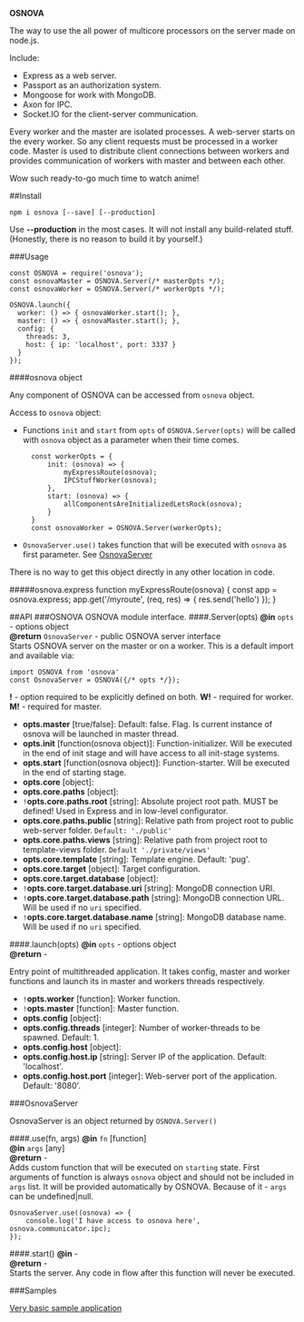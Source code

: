 **OSNOVA**

The way to use the all power of multicore processors on the server made on node.js.

Include:
- Express as a web server.
- Passport as an authorization system.
- Mongoose for work with MongoDB.
- Axon for IPC.
- Socket.IO for the client-server communication.

Every worker and the master are isolated processes. A web-server starts on the every worker. So any client requests must be processed in a worker code.
Master is used to distribute client connections between workers and provides communication of workers with master and between each other. 

Wow such ready-to-go much time to watch anime!

##Install

    npm i osnova [--save] [--production]

 Use **--production** in the most cases. It will not install any build-related stuff. (Honestly, there is no reason to build it by yourself.)

###Usage
    
    const OSNOVA = require('osnova');
    const osnovaMaster = OSNOVA.Server(/* masterOpts */);
    const osnovaWorker = OSNOVA.Server(/* workerOpts */);
    
    OSNOVA.launch({
      worker: () => { osnovaWorker.start(); },
      master: () => { osnovaMaster.start(); },
      config: {
        threads: 3,
        host: { ip: 'localhost', port: 3337 }
      }
    });
    
####osnova object

Any component of OSNOVA can be accessed from `osnova` object.

Access to `osnova` object:

- Functions `init` and `start` from `opts` of `OSNOVA.Server(opts)` 
will be called with `osnova` object as a parameter when their time comes.
    
        const workerOpts = {
            init: (osnova) => {
                myExpressRoute(osnova);
                IPCStuffWorker(osnova);
            },
            start: (osnova) => {
                allComponentsAreInitializedLetsRock(osnova);
            }
        }
        const osnovaWorker = OSNOVA.Server(workerOpts);
    
- `OsnovaServer.use()` takes function that will be executed with `osnova` as first parameter. See [OsnovaServer](#osnovaserver)

There is no way to get this object directly in any other location in code.

   
#####osnova.express
    function myExpressRoute(osnova) {
        const app = osnova.express;
        app.get('/myroute', (req, res) => { res.send('hello') });
    }

##API 
###OSNOVA
OSNOVA module interface.
####.Server(opts)
**@in** `opts` - options object  
**@return** `OsnovaServer` - public OSNOVA server interface  
Starts OSNOVA server on the master or on a worker.
This is a default import and available via:

    import OSNOVA from 'osnova'
    const OsnovaServer = OSNOVA({/* opts */});
    
**!** - option required to be explicitly defined on both.  **W!** - required for worker.  **M!** - required for master.  

- **opts.master** [true/false]: 
Default: false. Flag. Is current instance of osnova will be launched in master thread.
- **opts.init** [function(osnova object)]: 
Function-initializer. Will be executed in the end of init stage and will have access to all init-stage systems.
- **opts.start** [function(osnova object)]:
Function-starter. Will be executed in the end of starting stage.
- **opts.core** [object]:
- **opts.core.paths** [object]:
- `!`**opts.core.paths.root** [string]: Absolute project root path. MUST be defined! Used in Express and in low-level configurator.
- **opts.core.paths.public** [string]: Relative path from project root to public web-server folder. `Default: './public'`
- **opts.core.paths.views** [string]: Relative path from project root to template-views folder. `Default './private/views'`
- **opts.core.template** [string]: Template engine. Default: 'pug'.
- **opts.core.target** [object]: Target configuration.
- **opts.core.target.database** [object]:
- `!`**opts.core.target.database.uri** [string]: MongoDB connection URI. 
- `!`**opts.core.target.database.path** [string]: MongoDB connection URL. Will be used if no `uri` specified.
- `!`**opts.core.target.database.name** [string]: MongoDB database name. Will be used if no `uri` specified.

####.launch(opts)
**@in** `opts` - options object  
**@return** -  

Entry point of multithreaded application. It takes config, master and worker functions and launch its in master and workers threads respectively.

- `!`**opts.worker** [function]: Worker function.
- `!`**opts.master** [function]: Master function.
- **opts.config** [object]:
- **opts.config.threads** [integer]: Number of worker-threads to be spawned. Default: 1.
- **opts.config.host** [object]:
- **opts.config.host.ip** [string]: Server IP of the application. Default: 'localhost'.
- **opts.config.host.port** [integer]: Web-server port of the application. Default: '8080'.

###OsnovaServer

OsnovaServer is an object returned by `OSNOVA.Server()`

####.use(fn, args)
**@in** `fn` [function]  
**@in** `args` [any]  
**@return** -  
Adds custom function that will be executed on `starting` state. 
First arguments of function is always `osnova` object and should not be included in `args` list. 
It will be provided automatically by OSNOVA. Because of it - `args` can be undefined|null.

    OsnovaServer.use((osnova) => {
        console.log('I have access to osnova here', osnova.communicator.ipc);
    });

####.start()
**@in** -  
**@return** -  
Starts the server. Any code in flow after this function will never be executed.


###Samples

[Very basic sample application](https://github.com/Noviel/osnova-basic-application)

